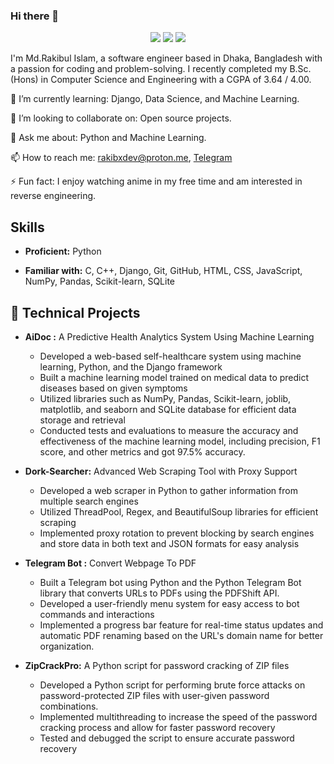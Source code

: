 ### Hi there 👋

<p align="center">
  <img src="https://img.shields.io/badge/OS-Linux%20%7C%20Windows%2010-informational?style=flat&logo=linux&logoColor=white&color=2bbc8a">
  <img src="https://img.shields.io/badge/Editor-Visual%20Studio%20Code-informational?style=flat&logo=visual-studio-code&logoColor=white&color=2bbc8a">
  <img src="https://img.shields.io/badge/Language-Python%20%7C%20C%20%7C%20C++-informational?style=flat&logo=python&logoColor=white&color=2bbc8a">
</p>

I'm Md.Rakibul Islam, a software engineer based in Dhaka, Bangladesh with a passion for coding and problem-solving. I recently completed my B.Sc. (Hons) in Computer Science and Engineering with a CGPA of 3.64 / 4.00.

🌱 I’m currently learning: Django, Data Science, and Machine Learning.

👯 I’m looking to collaborate on: Open source projects.

💬 Ask me about: Python and Machine Learning.

📫 How to reach me: rakibxdev@proton.me, [Telegram](https://t.me/rakibxdev)

⚡ Fun fact: I enjoy watching anime in my free time and am interested in reverse engineering.

## Skills

- **Proficient:** Python

- **Familiar with:** C, C++, Django, Git, GitHub, HTML, CSS, JavaScript, NumPy, Pandas, Scikit-learn, SQLite

## 🤖 Technical Projects

- **AiDoc :** A Predictive Health Analytics System Using Machine Learning
  - Developed a web-based self-healthcare system using machine learning, Python, and the Django framework
  - Built a machine learning model trained on medical data to predict diseases based on given symptoms
  - Utilized libraries such as NumPy, Pandas, Scikit-learn, joblib, matplotlib, and seaborn and SQLite database for efficient data storage and retrieval
  - Conducted tests and evaluations to measure the accuracy and effectiveness of the machine learning model, including precision, F1 score, and other metrics and got 97.5% accuracy.

- **Dork-Searcher:** Advanced Web Scraping Tool with Proxy Support
  - Developed a web scraper in Python to gather information from multiple search engines
  - Utilized ThreadPool, Regex, and BeautifulSoup libraries for efficient scraping
  - Implemented proxy rotation to prevent blocking by search engines and store data in both text and JSON formats for easy analysis

- **Telegram Bot :** Convert Webpage To PDF
  - Built a Telegram bot using Python and the Python Telegram Bot library that converts URLs to PDFs using the PDFShift API.
  - Developed a user-friendly menu system for easy access to bot commands and interactions
  - Implemented a progress bar feature for real-time status updates and automatic PDF renaming based on the URL's domain name for better organization.

- **ZipCrackPro:** A Python script for password cracking of ZIP files
  - Developed a Python script for performing brute force attacks on password-protected ZIP files with user-given password combinations.
  - Implemented multithreading to increase the speed of the password cracking process and allow for faster password recovery
  - Tested and debugged the script to ensure accurate password recovery
